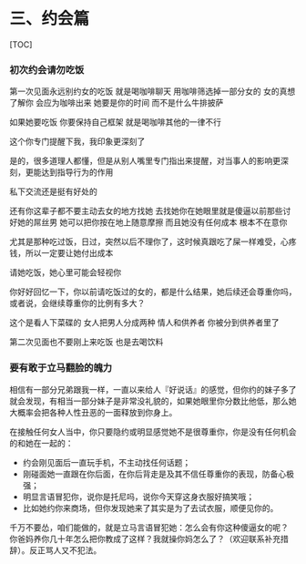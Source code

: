 # 三、约会篇

[TOC]



### 初次约会请勿吃饭

第一次见面永远别约女的吃饭 就是喝咖啡聊天 用咖啡筛选掉一部分女的 女的真想了解你 会应为咖啡出来 她要是你的时间 而不是什么牛排披萨

如果她要吃饭 你要保持自己框架 就是喝咖啡其他的一律不行

这个你专门提醒下我，我印象更深刻了

是的，很多道理人都懂，但是从别人嘴里专门指出来提醒，对当事人的影响更深刻，更能达到指导行为的作用

私下交流还是挺有好处的

还有你这辈子都不要主动去女的地方找她 去找她你在她眼里就是傻逼以前那些讨好她的屌丝男 她可以把你按在地上随意摩擦 而且她没有任何成本 根本不在意你

尤其是那种吃过饭，日过，突然以后不理你了，这时候真跟吃了屎一样难受，心疼钱，所以一定要让她付出成本

请她吃饭，她心里可能会轻视你

你好好回忆一下，你以前请吃饭过的女的，都是什么结果，她后续还会尊重你吗，或者说，会继续尊重你的比例有多大？

这个是看人下菜碟的 女人把男人分成两种 情人和供养者 你被分到供养者里了



第二次见面也不要刚上来吃饭 也是去喝饮料





### 要有敢于立马翻脸的魄力

相信有一部分兄弟跟我一样，一直以来给人『好说话』的感觉，但你约的妹子多了就会发现，有相当一部分妹子是非常没礼貌的，如果她眼里你分数比他低，那么她大概率会把各种人性丑恶的一面释放到你身上。

在接触任何女人当中，你只要隐约或明显感觉她不是很尊重你，你是没有任何机会的和她在一起的：

- 约会刚见面后一直玩手机，不主动找任何话题；
- 刚碰面她一直跟在你后面，在你后背走是及其不信任尊重你的表现，防备心极强； 
- 明显言语冒犯你，说你是托尼吗，说你今天穿这身衣服好搞笑哦；
- 比如她约你来商场，但你发现她来了其实是为了去试衣服，顺便见你的。

千万不要怂，咱们能做的，就是立马言语冒犯她：怎么会有你这种傻逼女的呢？ 你爸妈养你几十年怎么把你教成了这样？我就操你妈怎么了？（欢迎联系补充措辞）。反正骂人又不犯法。
